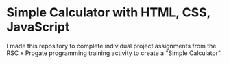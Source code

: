 # Simple Calculator with HTML, CSS, JavaScript #


I made this repository to complete individual project assignments
from the RSC x Progate programming training activity to create a "Simple Calculator".
